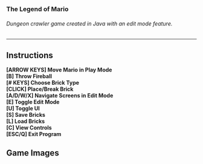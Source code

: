### The Legend of Mario
###### Dungeon crawler game created in Java with an edit mode feature.
---
## Instructions
<strong>
[ARROW KEYS] Move Mario in Play Mode<br>
[B] Throw Fireball<br>
[# KEYS] Choose Brick Type<br>
[CLICK] Place/Break Brick<br>
[A/D/W/X] Navigate Screens in Edit Mode<br>
[E] Toggle Edit Mode<br>
[U] Toggle UI<br>
[S] Save Bricks<br>
[L] Load Bricks<br>
[C] View Controls<br>
[ESC/Q] Exit Program<br>

## Game Images
